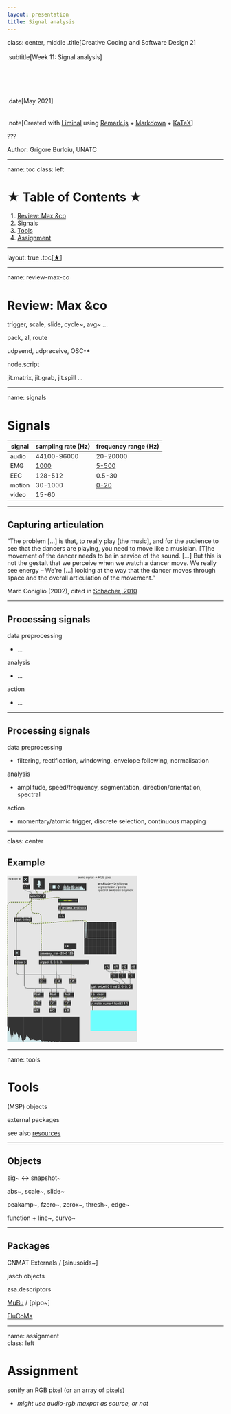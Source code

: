 ```yaml
---
layout: presentation
title: Signal analysis
---
```


class: center, middle
.title[Creative Coding and Software Design 2]
<br/><br/>
.subtitle[Week 11: Signal analysis]
<br/><br/><br/><br/><br/><br/>
.date[May 2021]
<br/><br/><br/>
.note[Created with [Liminal](https://github.com/jonathanlilly/liminal) using [Remark.js](http://remarkjs.com/) + [Markdown](https://github.com/adam-p/markdown-here/wiki/Markdown-Cheatsheet) +  [KaTeX](https://katex.org)]

???

Author: Grigore Burloiu, UNATC
    
---
name: toc
class: left
# ★ Table of Contents ★     <!-- omit in toc -->

1. [Review: Max &co](#review-max-co)
2. [Signals](#signals)
3. [Tools](#tools)
4. [Assignment](#assignment)

        
<!-- Comment out the next slide if you don't want the Table of Contents link -->         
---
layout: true  .toc[[★](#toc)]
        
---
name: review-max-co
# Review: Max &co

trigger, scale, slide, cycle~, avg~ ...

pack, zl, route

udpsend, udpreceive, OSC-*

node.script

jit.matrix, jit.grab, jit.spill ...



---
name: signals
# Signals

| **signal** | **sampling rate** (Hz) | **frequency range** (Hz) |
|--------|---------------|-----------------|
|audio| 44100-96000 | 20-20000 |
|EMG | [1000](https://www.sciencedirect.com/science/article/abs/pii/S0268003303000895) | [5-500](https://www.researchgate.net/figure/Frequency-spectrum-of-EMG-signal_fig2_232905752) |
|EEG| 128-512 | 0.5-30 |
|motion | 30-1000 | [0-20](https://pubmed.ncbi.nlm.nih.gov/3980487/) |
|video| 15-60 | |

---
## Capturing articulation

“The problem [...]  is  that,  to  really  play  [the  music],  and  for  the  audience  to see  that  the  dancers  are  playing,  you  need  to  move  like  a musician. [T]he movement of the dancer needs to be in service of  the  sound.  [...]  But  this  is  not  the  gestalt  that  we  perceive when  we  watch  a  dancer  move.  We  really  see  energy  – We're [...]  looking  at  the way  that  the  dancer  moves  through  space and the overall articulation of the movement.”

Marc Coniglio (2002), cited in [Schacher, 2010](http://www.nime.org/proceedings/2010/nime2010_250.pdf)

---
## Processing signals

data preprocessing
- ...

analysis
- ...

action
- ...

---
## Processing signals

data preprocessing

- filtering, rectification, windowing, envelope following, normalisation

analysis
- amplitude, speed/frequency, segmentation, direction/orientation, spectral

action
- momentary/atomic trigger, discrete selection, continuous mapping


---
class: center
## Example

<img style="width:60%"  src="../attachments/msp-rgb.gif">

---
name: tools
# Tools

(MSP) objects

external packages

see also [resources](../resources#signals)

---

## Objects

sig~ ↔ snapshot~

abs~, scale~, slide~

peakamp~, fzero~, zerox~, thresh~, edge~

function + line~, curve~


---

## Packages

CNMAT Externals / [sinusoids~]

jasch objects

zsa.descriptors

[MuBu](https://forum.ircam.fr/projects/detail/mubu/) / [pipo~]

[FluCoMa](flucoma.org)

---
name: assignment       
class: left
#  Assignment

sonify an RGB pixel (or an array of pixels)

- *might use audio-rgb.maxpat as source, or not*